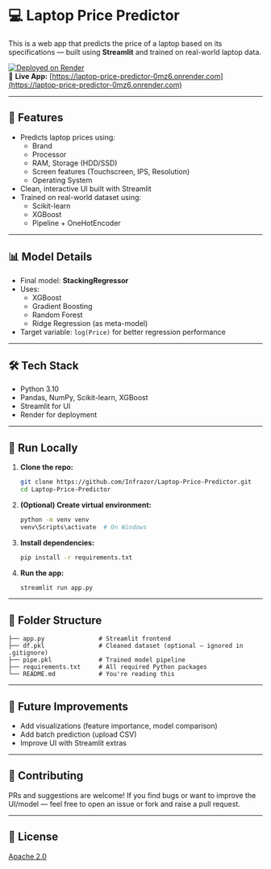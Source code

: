 
# 💻 Laptop Price Predictor

This is a web app that predicts the price of a laptop based on its specifications — built using **Streamlit** and trained on real-world laptop data.

[![Deployed on Render](https://img.shields.io/badge/Live%20Demo-Click%20Here-brightgreen)](https://laptop-price-predictor-0mz6.onrender.com)  
🔗 **Live App:** [https://laptop-price-predictor-0mz6.onrender.com](https://laptop-price-predictor-0mz6.onrender.com)

---

## 🚀 Features

- Predicts laptop prices using:
  - Brand
  - Processor
  - RAM, Storage (HDD/SSD)
  - Screen features (Touchscreen, IPS, Resolution)
  - Operating System
- Clean, interactive UI built with Streamlit
- Trained on real-world dataset using:
  - Scikit-learn
  - XGBoost
  - Pipeline + OneHotEncoder

---

## 📊 Model Details

- Final model: **StackingRegressor**
- Uses:
  - XGBoost
  - Gradient Boosting
  - Random Forest
  - Ridge Regression (as meta-model)
- Target variable: `log(Price)` for better regression performance

---

## 🛠️ Tech Stack

- Python 3.10
- Pandas, NumPy, Scikit-learn, XGBoost
- Streamlit for UI
- Render for deployment

---

## 🧪 Run Locally

1. **Clone the repo:**
   ```bash
   git clone https://github.com/Infrazor/Laptop-Price-Predictor.git
   cd Laptop-Price-Predictor
   ```

2. **(Optional) Create virtual environment:**
   ```bash
   python -m venv venv
   venv\Scripts\activate  # On Windows
   ```

3. **Install dependencies:**
   ```bash
   pip install -r requirements.txt
   ```

4. **Run the app:**
   ```bash
   streamlit run app.py
   ```

---

## 📁 Folder Structure

```
├── app.py               # Streamlit frontend
├── df.pkl               # Cleaned dataset (optional – ignored in .gitignore)
├── pipe.pkl             # Trained model pipeline
├── requirements.txt     # All required Python packages
└── README.md            # You're reading this
```

---

## 🧠 Future Improvements

- Add visualizations (feature importance, model comparison)
- Add batch prediction (upload CSV)
- Improve UI with Streamlit extras

---

## 🤝 Contributing

PRs and suggestions are welcome! If you find bugs or want to improve the UI/model — feel free to open an issue or fork and raise a pull request.

---

## 📜 License

[Apache 2.0](https://choosealicense.com/licenses/apache-2.0/)
